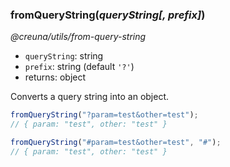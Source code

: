 ### fromQueryString(_queryString[, prefix]_)

_@creuna/utils/from-query-string_

* `queryString`: string
* `prefix`: string (default `'?'`)
* returns: object

Converts a query string into an object.

```js
fromQueryString("?param=test&other=test");
// { param: "test", other: "test" }

fromQueryString("#param=test&other=test", "#");
// { param: "test", other: "test" }
```
